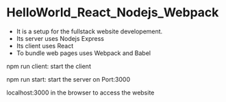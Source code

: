 # HelloWorld_React_Nodejs_Webpack

* It is a setup for the fullstack website developement. 
 * Its server uses Nodejs Express 
 * Its client uses React 
 * To bundle web pages uses Webpack and Babel


npm run client: start the client 

npm run start: start the server on Port:3000

localhost:3000 in the browser to access the website 



